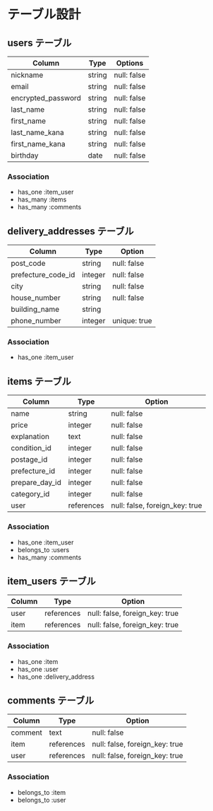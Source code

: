 # テーブル設計

## users テーブル

| Column             | Type   | Options     |
| ------------------ | ------ | ----------- |
| nickname           | string | null: false |
| email              | string | null: false |
| encrypted_password | string | null: false |
| last_name          | string | null: false |
| first_name         | string | null: false |
| last_name_kana     | string | null: false | 
| first_name_kana    | string | null: false |
| birthday           | date   | null: false | 

### Association

- has_one :item_user
- has_many :items
- has_many :comments

## delivery_addresses テーブル

| Column             | Type       | Option                         |
| ------------------ | ---------- | ------------------------------ |
| post_code          | string     | null: false                    |
| prefecture_code_id | integer    | null: false                    |
| city               | string     | null: false                    |
| house_number       | string     | null: false                    |
| building_name      | string     |                                |
| phone_number       | integer    | unique: true                   |


### Association

- has_one :item_user

## items テーブル

| Column         | Type       | Option                         |
| -------------- | ---------- | ------------------------------ |
| name           | string     | null: false                    |
| price          | integer    | null: false                    |
| explanation    | text       | null: false                    |
| condition_id   | integer    | null: false                    |  
| postage_id     | integer    | null: false                    |
| prefecture_id  | integer    | null: false                    |
| prepare_day_id | integer    | null: false                    |
| category_id    | integer    | null: false                    |
| user           | references | null: false, foreign_key: true |

### Association

- has_one :item_user
- belongs_to :users
- has_many :comments

## item_users テーブル

| Column | Type       | Option                         |
| ------ | ---------- | ------------------------------ |
| user   | references | null: false, foreign_key: true |
| item   | references | null: false, foreign_key: true |

### Association

- has_one :item
- has_one :user
- has_one :delivery_address

## comments テーブル

| Column  | Type       | Option                         |
| ------- | ---------- | ------------------------------ |
| comment | text       | null: false                    |
| item    | references | null: false, foreign_key: true |
| user    | references | null: false, foreign_key: true |

### Association

- belongs_to :item
- belongs_to :user